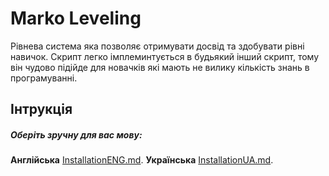 # Marko Leveling

Рівнева система яка позволяє отримувати досвід та здобувати рівні навичок.
Скрипт легко імплеминтується в будьякий інший скрипт, тому він чудово підійде для новачків які мають не вилику кількість знань в програмуванні.

## Інтрукція
##### Оберіть зручну для вас мову:
**Англійська** [InstallationENG.md](InstallationENG.md).
**Українська** [InstallationUA.md](InstallationUA.md).

